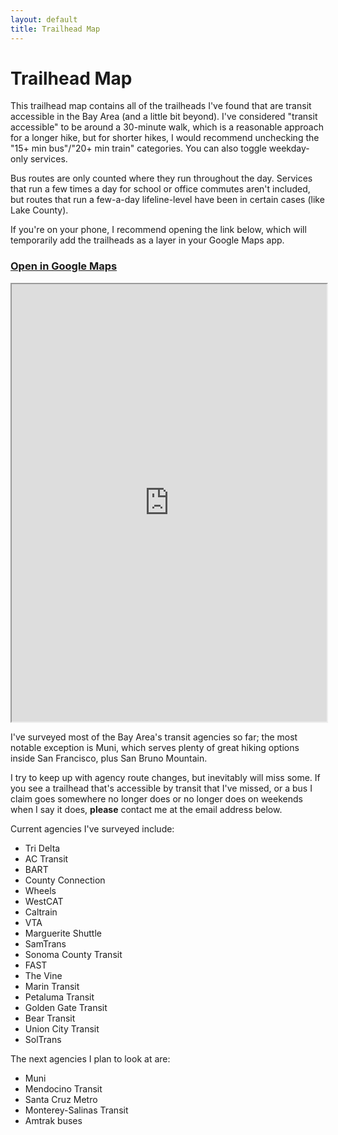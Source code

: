 ```yaml
---
layout: default
title: Trailhead Map
---
```


<h1 class="page-title">Trailhead Map</h1>

This trailhead map contains all of the trailheads I've found that are transit accessible in the Bay Area (and a little bit beyond). I've considered "transit accessible" to be around a 30-minute walk, which is a reasonable approach for a longer hike, but for shorter hikes, I would recommend unchecking the "15+ min bus"/"20+ min train" categories. You can also toggle weekday-only services.

Bus routes are only counted where they run throughout the day. Services that run a few times a day for school or office commutes aren't included, but routes that run a few-a-day lifeline-level have been in certain cases (like Lake County).

If you're on your phone, I recommend opening the link below, which will temporarily add the trailheads as a layer in your Google Maps app.

<h3 class="centered"><a href="https://www.google.com/maps/d/viewer?mid=1QqhlN34LiBV7FQZZh5ZzEl4kzpwLKcE" target="_blank">Open in Google Maps</a></h3>

<div class="map">
  <iframe width="100%" height="700px" src="https://www.google.com/maps/d/embed?mid=1QqhlN34LiBV7FQZZh5ZzEl4kzpwLKcE&ehbc=2E312F"></iframe>
</div>

I've surveyed most of the Bay Area's transit agencies so far; the most notable exception is Muni, which serves plenty of great hiking options inside San Francisco, plus San Bruno Mountain.

I try to keep up with agency route changes, but inevitably will miss some. If you see a trailhead that's accessible by transit that I've missed, or a bus I claim goes somewhere no longer does or no longer does on weekends when I say it does, **please** contact me at the email address below.

Current agencies I've surveyed include:
* Tri Delta
* AC Transit
* BART
* County Connection
* Wheels
* WestCAT
* Caltrain
* VTA
* Marguerite Shuttle
* SamTrans
* Sonoma County Transit
* FAST
* The Vine
* Marin Transit
* Petaluma Transit
* Golden Gate Transit
* Bear Transit
* Union City Transit
* SolTrans

The next agencies I plan to look at are:
* Muni
* Mendocino Transit
* Santa Cruz Metro
* Monterey-Salinas Transit
* Amtrak buses
